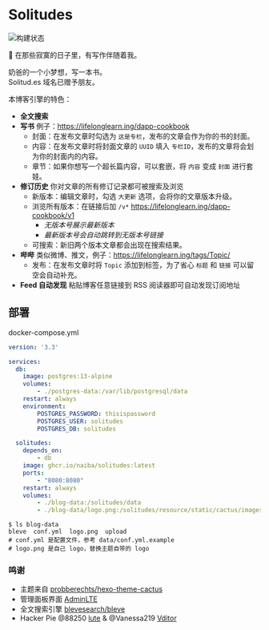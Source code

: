 # Solitudes

![构建状态](https://github.com/naiba/solitudes/workflows/Build%20Docker%20Image/badge.svg)

:smoking: 在那些寂寞的日子里，有写作伴随着我。

奶爸的一个小梦想，写一本书。<br>
Solitud.es 域名已赠予朋友。

本博客引擎的特色：

- **全文搜索**
- **写书** 例子：<https://lifelonglearn.ing/dapp-cookbook>
  - 封面：在发布文章时勾选为 `这是专栏`，发布的文章会作为你的书的封面。
  - 内容：在发布文章时将封面文章的 `UUID` 填入 `专栏ID`，发布的文章将会划为你的封面内的内容。
  - 章节：如果你想写一个超长篇内容，可以套嵌，将 `内容` 变成 `封面` 进行套娃。
- **修订历史** 你对文章的所有修订记录都可被搜索及浏览
  - 新版本：编辑文章时，勾选 `大更新` 选项，会将你的文章版本升级。
  - 浏览所有版本：在链接后加 `/v*` <https://lifelonglearn.ing/dapp-cookbook/v1>
    - *无版本号展示最新版本*
    - *最新版本号会自动跳转到无版本号链接*
  - 可搜索：新旧两个版本文章都会出现在搜索结果。
- **哔哔** 类似微博、推文，例子：<https://lifelonglearn.ing/tags/Topic/>
  - 发布：在发布文章时将 `Topic` 添加到标签，为了省心 `标题` 和 `链接` 可以留空会自动补充。
- **Feed 自动发现** 粘贴博客任意链接到 RSS 阅读器即可自动发现订阅地址

## 部署

docker-compose.yml

```yaml
version: '3.3'

services:
  db:
    image: postgres:13-alpine
    volumes:
        - ./postgres-data:/var/lib/postgresql/data
    restart: always
    environment:
        POSTGRES_PASSWORD: thisispassword
        POSTGRES_USER: solitudes
        POSTGRES_DB: solitudes

  solitudes:
    depends_on:
        - db
    image: ghcr.io/naiba/solitudes:latest
    ports:
        - "8080:8080"
    restart: always
    volumes:
        - ./blog-data:/solitudes/data
        - ./blog-data/logo.png:/solitudes/resource/static/cactus/images/logo.png
```

```shell
$ ls blog-data
bleve  conf.yml  logo.png  upload
# conf.yml 是配置文件，参考 data/conf.yml.example
# logo.png 是自己 logo，替换主题自带的 logo
```

### 鸣谢

- 主题来自 [probberechts/hexo-theme-cactus](https://github.com/probberechts/hexo-theme-cactus)
- 管理面板界面 [AdminLTE](https://adminlte.io/)
- 全文搜索引擎 [blevesearch/bleve](https://github.com/blevesearch/bleve)
- Hacker Pie @88250 [lute](https://github.com/88250/lute) & @Vanessa219 [Vditor](https://github.com/Vanessa219/vditor)
